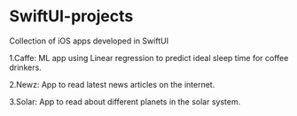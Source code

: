 # SwiftUI-projects
Collection of iOS apps developed in SwiftUI

1.Caffe: ML app using Linear regression to predict ideal sleep time for coffee drinkers.

2.Newz: App to read latest news articles on the internet.

3.Solar: App to read about different planets in the solar system.
